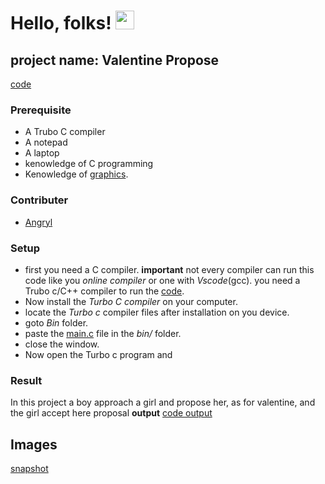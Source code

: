 # Hello, folks! <img src="https://raw.githubusercontent.com/MartinHeinz/MartinHeinz/master/wave.gif" width="30px">

## project name: Valentine Propose
[code](https://github.com/Angryl/valentine-propose/blob/main/code/main.c)

### Prerequisite
* A Trubo C compiler
* A notepad
* A laptop
* kenowledge of C programming
* Kenowledge of [graphics](https://en.wikipedia.org/wiki/Computer_graphics#:~:text=Computer%20graphics%20deals%20with%20generating%20images%20with%20the,phone%20and%20computer%20displays,%20and%20many%20specialized%20applications.).

### Contributer
* [Angryl](https://github.com/Angryl)


### Setup
* first you need a C compiler.
**important** not every compiler can run this code like you *online compiler* or one with *Vscode*(gcc).
you need a Trubo c/C++ compiler to run the [code](https://github.com/Angryl/valentine-propose/blob/main/code/main.c).
* Now install the *Turbo C compiler* on your computer.
* locate the *Turbo c* compiler files after installation on you device.
* goto *Bin* folder.
* paste the [main.c](https://github.com/Angryl/valentine-propose/blob/main/code/main.c) file in the *bin/* folder.
* close the window.
* Now open the Turbo c program and 




### Result
 In this project a boy approach a girl and propose her, as for valentine, and the girl accept here proposal
**output**
[code output](https://github.com/Angryl/valentine-propose/blob/main/images/final.png)
 
## Images
[snapshot](https://github.com/Angryl/valentine-propose/tree/main/images)
